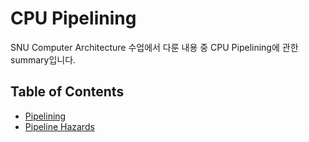 # CPU Pipelining

SNU Computer Architecture 수업에서 다룬 내용 중 CPU Pipelining에 관한 summary입니다.

## Table of Contents

* [Pipelining](01_pipeline.md)
* [Pipeline Hazards](02_hazard.md)
